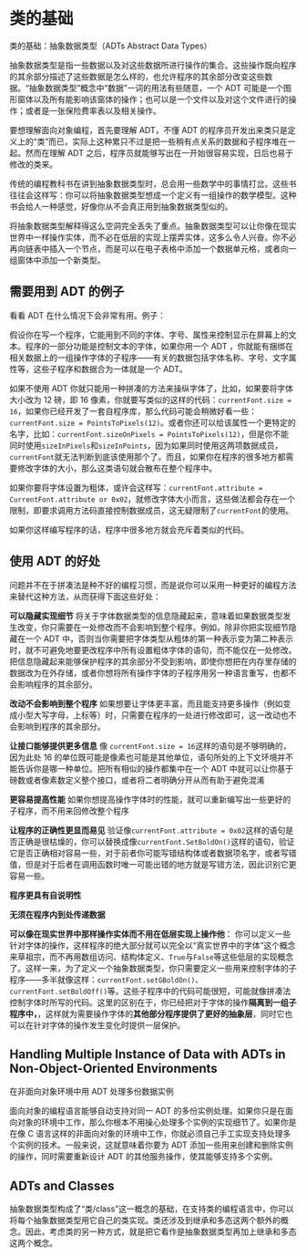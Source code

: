 # 类的基础

类的基础：抽象数据类型（ADTs Abstract Data Types）

抽象数据类型是指一些数据以及对这些数据所进行操作的集合。这些操作既向程序的其余部分描述了这些数据是怎么样的，也允许程序的其余部分改变这些数据。“抽象数据类型”概念中“数据”一词的用法有些随意，一个 ADT 可能是一个图形窗体以及所有能影响该窗体的操作；也可以是一个文件以及对这个文件进行的操作；或者是一张保险费率表以及相关操作。

要想理解面向对象编程，首先要理解 ADT，不懂 ADT 的程序员开发出来类只是定义上的“类”而已，实际上这种累只不过是把一些稍有点关系的数据和子程序堆在一起。然而在理解 ADT 之后，程序员就能够写出在一开始很容易实现，日后也易于修改的类来。

传统的编程教科书在讲到抽象数据类型时，总会用一些数学中的事情打岔。这些书往往会这样写：你可以将抽象数据类型想成一个定义有一组操作的数学模型。这种书会给人一种感觉，好像你从不会真正用到抽象数据类型似的。

将抽象数据类型解释得这么空洞完全丢失了重点。抽象数据类型可以让你像在现实世界中一样操作实体，而不必在低层的实现上摆弄实体，这多么令人兴奋。你不必再向链表中插入一个节点，而是可以在电子表格中添加一个数据单元格，或者向一组窗体中添加一个新类型。

## 需要用到 ADT 的例子

看看 ADT 在什么情况下会非常有用。例子：

假设你在写一个程序，它能用到不同的字体、字号、属性来控制显示在屏幕上的文本。程序的一部分功能是控制文本的字体，如果你用一个 ADT ，你就能有捆绑在相关数据上的一组操作字体的子程序——有关的数据包括字体名称、字号、文字属性等，这些子程序和数据合为一体就是一个 ADT。

如果不使用 ADT 你就只能用一种拼凑的方法来操纵字体了，比如，如果要将字体大小改为 12 磅，即 16 像素，你就要写类似的这样的代码：`currentFont.size = 16`，如果你已经开发了一套自程序库，那么代码可能会稍微好看一些：`currentFont.size = PointsToPixels(12)`。或者你还可以给该属性一个更特定的名字，比如：`currentFont.sizeOnPixels = PointsToPixels(12)`，但是你不能同时使用`sizeInPixels`和`sizeInPoints`，因为如果同时使用这两项数据成员，`currentFont`就无法判断到底该使用那个了。而且，如果你在程序的很多地方都需要修改字体的大小，那么这类语句就会散布在整个程序中。

如果你要将字体设置为粗体，或许会这样写：`currentFont.attribute = CurrentFont.attribute or 0x02`，就修改字体大小而言，这些做法都会存在一个限制，即要求调用方法码直接控制数据成员，这无疑限制了`currentFont`的使用。

如果你这样编写程序的话，程序中很多地方就会充斥着类似的代码。

## 使用 ADT 的好处

问题并不在于拼凑法是种不好的编程习惯，而是说你可以采用一种更好的编程方法来替代这种方法，从而获得下面这些好处：

**可以隐藏实现细节** 将关于字体数据类型的信息隐藏起来，意味着如果数据类型发生改变，你只需要在一处修改而不会影响到整个程序。例如，除非你把实现细节隐藏在一个 ADT 中，否则当你需要把字体类型从粗体的第一种表示变为第二种表示时，就不可避免地要更改程序中所有设置粗体字体的语句，而不能仅在一处修改。把信息隐藏起来能够保护程序的其余部分不受到影响，即使你想把在内存里存储的数据改为在外存储，或者你想将所有操作字体的子程序用另一种语言重写，也都不会影响程序的其余部分。

**改动不会影响到整个程序** 如果想要让字体更丰富，而且能支持更多操作（例如变成小型大写字母，上标等）时，只需要在程序的一处进行修改即可，这一改动也不会影响到程序的其余部分。

**让接口能够提供更多信息** 像 `currentFont.size = 16`这样的语句是不够明确的，因为此处 16 的单位既可能是像素也可能是其他单位，语句所处的上下文环境并不能告诉你是哪一种单位。把所有相似的操作都集中在一个 ADT 中就可以让你基于磅数或者像素数定义整个接口，或者将二者明确分开从而有助于避免混淆

**更容易提高性能** 如果你想提高操作字体时的性能，就可以重新编写出一些更好的子程序，而不用来回修改整个程序

**让程序的正确性更显而易见** 验证像`currentFont.attribute = 0x02`这样的语句是否正确是很枯燥的，你可以替换成像`currentFont.SetBoldOn()`这样的语句，验证它是否正确相对容易一些，对于前者你可能写错结构体或者数据项名字，或者写错值，但是对于后者在调用函数时唯一可能出错的地方就是写错方法，因此识别它更容易一些。

**程序更具有自说明性** 

**无须在程序内到处传递数据**

**可以像在现实世界中那样操作实体而不用在低层实现上操作他**： 你可以定义一些针对字体的操作，这样程序的绝大部分就可以完全以“真实世界中的字体”这个概念来草祖宗，而不再用数组访问、结构体定义、`True`与`False`等这些低层的实现概念了。这样一来，为了定义一个抽象数据类型，你只需要定义一些用来控制字体的子程序——多半就像这样：`currentFont.setGBoldOn()`、`currentFont.setBoldOff()`等。这些子程序中的代码可能很短，可能就像拼凑法控制字体时所写的代码。这里的区别在于，你已经把对于字体的操作**隔离到一组子程序中，**，这样就为需要操作字体的**其他部分程序提供了更好的抽象层**，同时它也可以在针对字体的操作发生变化时提供一层保护。

## Handling Multiple Instance of Data with ADTs in Non-Object-Oriented Environments

在非面向对象环境中用 ADT 处理多份数据实例

面向对象的编程语言能够自动支持对同一 ADT 的多份实例处理。如果你只是在面向对象的环境中工作，那么你根本不用操心处理多个实例的实现细节了。如果你是在像 C 语言这样的非面向对象的环境中工作，你就必须自己手工实现支持处理多个实例的技术。一般来说，这就意味着你要为 ADT 添加一些用来创建和删除实例的操作，同时需要重新设计 ADT 的其他服务操作，使其能够支持多个实例。

## ADTs and Classes

抽象数据类型构成了“类/class”这一概念的基础，在支持类的编程语言中，你可以将每个抽象数据类型用它自己的类实现。类还涉及到继承和多态这两个额外的概念。因此，考虑类的另一种方式，就是把它看作是抽象数据类型再加上继承和多态这两个概念。

